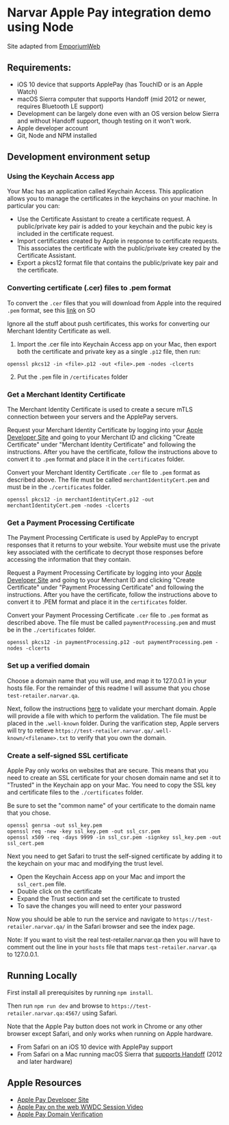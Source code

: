 # Narvar Apple Pay integration demo using Node
Site adapted from [EmporiumWeb](https://developer.apple.com/library/content/samplecode/EmporiumWeb/Introduction/Intro.html)

## Requirements:
* iOS 10 device that supports ApplePay (has TouchID or is an Apple Watch)
* macOS Sierra computer that supports Handoff (mid 2012 or newer, requires Bluetooth LE support)
* Development can be largely done even with an OS version below Sierra and without Handoff support, though testing on it won't work.
* Apple developer account
* Git, Node and NPM installed

## Development environment setup

### Using the Keychain Access app
Your Mac has an application called Keychain Access. This application allows you to manage
the certificates in the keychains on your machine. In particular you can:
* Use the Certificate Assistant to create a certificate request. A public/private key pair is added to your keychain and the pubic key is included in the certificate request.
* Import certificates created by Apple in response to certificate requests. This associates the certificate with the public/private key created by the Certificate Assistant.
* Export a pkcs12 format file that contains the public/private key pair and the certificate.

### Converting certificate (.cer) files to .pem format
To convert the `.cer` files that you will download from Apple into the required `.pem` format, see this 
[link](http://stackoverflow.com/questions/21250510/generate-pem-file-used-to-setup-apple-push-notification) on SO

Ignore all the stuff about push certificates, this works for converting our Merchant Identity Certificate as well.

1. Import the .cer file into Keychain Access app on your Mac, then export both the certificate and private key as a 
single `.p12` file, then run:

```shell
openssl pkcs12 -in <file>.p12 -out <file>.pem -nodes -clcerts
```
2. Put the `.pem` file in `/certificates` folder

### Get a Merchant Identity Certificate
The Merchant Identity Certificate is used to create a secure mTLS connection between your servers and the ApplePay servers.

Request your Merchant Identity Certificate by logging into your [Apple Developer Site](https://developer.apple.com) and going to
your Merchant ID and clicking "Create Certificate" under "Merchant Identity Certificate" and following the instructions. After you have
the certificate, follow the instructions above to convert it to `.pem` format and place it in the `certificates` folder.

Convert your Merchant Identity Certificate `.cer` file to `.pem` format as described above.
The file must be called `merchantIdentityCert.pem` and must be in the `./certificates` folder.

```shell
openssl pkcs12 -in merchantIdentityCert.p12 -out merchantIdentityCert.pem -nodes -clcerts
```

### Get a Payment Processing Certificate
The Payment Processing Certificate is used by ApplePay to encrypt responses that it returns 
to your website. Your website must use the private key associated with the certificate to
decrypt those responses before accessing the information that they contain.

Request a Payment Processing Certificate by logging into your [Apple Developer Site](https://developer.apple.com) and going to
your Merchant ID and clicking "Create Certificate" under "Payment Processing Certificate" and following the instructions. After you have
the certificate, follow the instructions above to convert it to .PEM format and place it in the `certificates` folder.

Convert your Payment Processing Certificate `.cer` file to `.pem` format as described above.
The file must be called `paymentProcessing.pem` and must be in the `./certificates` folder.

```shell
openssl pkcs12 -in paymentProcessing.p12 -out paymentProcessing.pem -nodes -clcerts
```

### Set up a verified domain
Choose a domain name that you will use, and map it to 127.0.0.1 in your hosts file. For
the remainder of this readme I will assume that you chose `test-retailer.narvar.qa`.

Next, follow the instructions [here](https://developer.apple.com/reference/applepayjs/) to validate
your merchant domain. Apple will provide a file with which to perform the validation. The
file must be placed in the `.well-known` folder. During the varification step, Apple servers will
try to retieve `https://test-retailer.narvar.qa/.well-known/<filename>.txt` to verify that you own the
domain.

### Create a self-signed SSL certificate
Apple Pay only works on websites that are secure. This means that you need to create an SSL
certificate for your chosen domain name and set it to "Trusted" in the Keychain app on your Mac.
You need to copy the SSL key and certificate files to the `./certificates` folder.

Be sure to set the "common name" of your certificate to the domain name that you chose.

```shell
openssl genrsa -out ssl_key.pem
openssl req -new -key ssl_key.pem -out ssl_csr.pem
openssl x509 -req -days 9999 -in ssl_csr.pem -signkey ssl_key.pem -out ssl_cert.pem
```

Next you need to get Safari to trust the self-signed certificate by adding it to
the keychain on your mac and modifying the trust level.

* Open the Keychain Access app on your Mac and import the `ssl_cert.pem` file.
* Double click on the certificate
* Expand the Trust section and set the certificate to trusted
* To save the changes you will need to enter your password

Now you should be able to run the service and navigate to `https://test-retailer.narvar.qa/`
in the Safari browser and see the index page.

Note: If you want to visit the real test-retailer.narvar.qa then you will have to
comment out the line in your `hosts` file that maps `test-retailer.narvar.qa` to 127.0.0.1.

## Running Locally
First install all prerequisites by running `npm install`.

Then run `npm run dev` and browse to `https://test-retailer.narvar.qa:4567/` using Safari.

Note that the Apple Pay button does not work in Chrome or any other browser except Safari, 
and only works when running on Apple hardware.
* From Safari on an iOS 10 device with ApplePay support
* From Safari on a Mac running macOS Sierra that [supports Handoff](https://support.apple.com/kb/PH25169?locale=en_US) (2012 and later hardware)

## Apple Resources
* [Apple Pay Developer Site](https://developer.apple.com/apple-pay/)
* [Apple Pay on the web WWDC Session Video](https://developer.apple.com/videos/play/wwdc2016/703/)
* [Apple Pay Domain Verification](https://developer.apple.com/support/apple-pay-domain-verification/)
